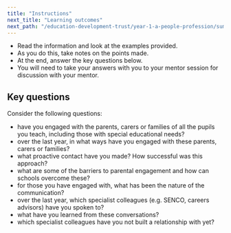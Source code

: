 ```yaml
---
title: "Instructions"
next_title: "Learning outcomes"
next_path: "/education-development-trust/year-1-a-people-profession/summer-week-1-ect-learning-outcomes"
---
```


- Read the information and look at the examples provided.
- As you do this, take notes on the points made.
- At the end, answer the key questions below.
- You will need to take your answers with you to your mentor session for discussion with your mentor.

## Key questions

Consider the following questions:

- have you engaged with the parents, carers or families of all the pupils you
  teach, including those with special educational needs?
- over the last year, in what ways have you engaged with these parents, carers
  or families?
- what proactive contact have you made? How successful was this approach?
- what are some of the barriers to parental engagement and how can schools
  overcome these?
- for those you have engaged with, what has been the nature of the
  communication?
- over the last year, which specialist colleagues (e.g. SENCO, careers
  advisors) have you spoken to?
- what have you learned from these conversations?</li>
- which specialist colleagues have you not built a relationship with yet?
